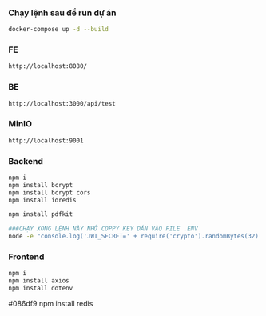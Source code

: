 ### Chạy lệnh sau để run dự án
```bash
docker-compose up -d --build
```
### FE
```bash
http://localhost:8080/
```
### BE
```bash
http://localhost:3000/api/test
```
### MinIO
```bash
http://localhost:9001
```

### Backend
```bash
npm i
npm install bcrypt 
npm install bcrypt cors
npm install ioredis

npm install pdfkit

###CHẠY XONG LỆNH NÀY NHỚ COPPY KEY DÁN VÀO FILE .ENV
node -e "console.log('JWT_SECRET=' + require('crypto').randomBytes(32).toString('base64'))"
```

### Frontend
```bash
npm i
npm install axios
npm install dotenv
```
#086df9
npm install redis

